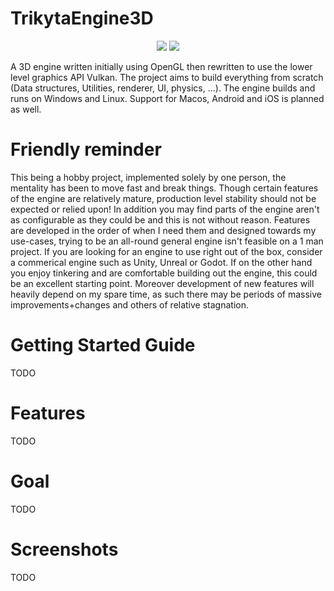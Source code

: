 # TrikytaEngine3D
<p align="center">
  <a href="https://github.com/Darhal/TrikytaEngine3D/actions/workflows/linux.yml"><img src="https://github.com/Darhal/TrikytaEngine3D/actions/workflows/linux.yml/badge.svg"></a>
  <a href="https://github.com/Darhal/TrikytaEngine3D/actions/workflows/windows.yml"><img src="https://github.com/Darhal/TrikytaEngine3D/actions/workflows/windows.yml/badge.svg"></a>
</p>

A 3D engine written initially using OpenGL then rewritten to use the lower level graphics API Vulkan. The project aims to build everything from scratch (Data structures, Utilities, renderer, UI, physics, ...). The engine builds and runs on Windows and Linux. Support for Macos, Android and iOS is planned as well.

# Friendly reminder
This being a hobby project, implemented solely by one person, the mentality has been to move fast and break things. Though certain features of the engine are relatively mature, production level stability should not be expected or relied upon! In addition you may find parts of the engine aren't as configurable as they could be and this is not without reason. Features are developed in the order of when I need them and designed towards my use-cases, trying to be an all-round general engine isn't feasible on a 1 man project. If you are looking for an engine to use right out of the box, consider a commerical engine such as Unity, Unreal or Godot. If on the other hand you enjoy tinkering and are comfortable building out the engine, this could be an excellent starting point. Moreover development of new features will heavily depend on my spare time, as such there may be periods of massive improvements+changes and others of relative stagnation.

# Getting Started Guide
TODO

# Features
TODO

# Goal
TODO

# Screenshots
TODO